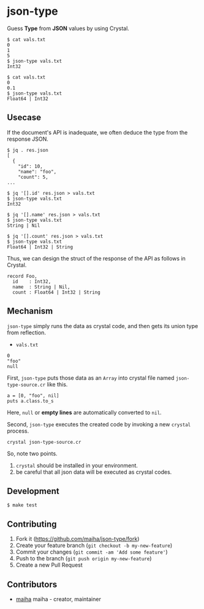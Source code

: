 # json-type

Guess **Type** from **JSON** values by using Crystal.

```console
$ cat vals.txt
0
1
5
$ json-type vals.txt
Int32

$ cat vals.txt
0
0.1
$ json-type vals.txt
Float64 | Int32
```

## Usecase

If the document's API is inadequate, we often deduce the type from the response JSON.
```console
$ jq . res.json
[
  {
    "id": 10,
    "name": "foo",
    "count": 5,
...

$ jq '[].id' res.json > vals.txt
$ json-type vals.txt
Int32

$ jq '[].name' res.json > vals.txt
$ json-type vals.txt
String | Nil

$ jq '[].count' res.json > vals.txt
$ json-type vals.txt
Float64 | Int32 | String
```

Thus, we can design the struct of the response of the API as follows in Crystal.

```
record Foo,
  id    : Int32,
  name  : String | Nil,
  count : Float64 | Int32 | String
```

## Mechanism

`json-type` simply runs the data as crystal code, and then gets its union type from reflection.

- `vals.txt`
```
0
"foo"
null
```

First, `json-type` puts those data as an `Array` into crystal file named `json-type-source.cr` like this.
```crystal
a = [0, "foo", nil]
puts a.class.to_s
```

Here, `null` or **empty lines** are automatically converted to `nil`.

Second, `json-type` executes the created code by invoking a new `crystal` process.

```console
crystal json-type-source.cr
```

So, note two points.
1. `crystal` should be installed in your environment.
2. be careful that all json data will be executed as crystal codes.


## Development

```console
$ make test
```

## Contributing

1. Fork it (<https://github.com/maiha/json-type/fork>)
2. Create your feature branch (`git checkout -b my-new-feature`)
3. Commit your changes (`git commit -am 'Add some feature'`)
4. Push to the branch (`git push origin my-new-feature`)
5. Create a new Pull Request

## Contributors

- [maiha](https://github.com/maiha) maiha - creator, maintainer
